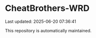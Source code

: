 # CheatBrothers-WRD

Last updated: 2025-06-20 07:36:41

This repository is automatically maintained.
